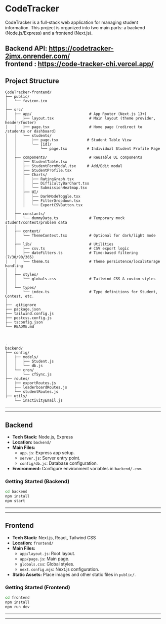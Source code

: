 # CodeTracker

CodeTracker is a full-stack web application for managing student information. This project is organized into two main parts: a backend (Node.js/Express) and a frontend (Next.js).

Backend API: <a>https://codetracker-2jmx.onrender.com/</a>
<br>
frontend : <a>https://code-tracker-chi.vercel.app/</a>
---

## Project Structure



```
CodeTracker-frontend/
├── public/
│   └── favicon.ico
│
├── src/
│   ├── app/                          # App Router (Next.js 13+)
│   │   ├── layout.tsx                # Main layout (theme provider, header/footer)
│   │   ├── page.tsx                  # Home page (redirect to /students or dashboard)
│   │   └── students/
│   │       ├── page.tsx             # Student Table View
│   │       └── [id]/
│   │           └── page.tsx         # Individual Student Profile Page
│   │
│   ├── components/                   # Reusable UI components
│   │   ├── StudentTable.tsx
│   │   ├── StudentFormModal.tsx     # Add/Edit modal
│   │   ├── StudentProfile.tsx
│   │   ├── Charts/
│   │   │   ├── RatingGraph.tsx
│   │   │   ├── DifficultyBarChart.tsx
│   │   │   └── SubmissionHeatmap.tsx
│   │   ├── UI/
│   │   │   ├── DarkModeToggle.tsx
│   │   │   ├── FilterDropdown.tsx
│   │   │   └── ExportCSVButton.tsx
│   │
│   ├── constants/
│   │   └── dummyData.ts              # Temporary mock student/contest/problem data
│   │
│   ├── context/
│   │   └── ThemeContext.tsx          # Optional for dark/light mode
│   │
│   ├── lib/                          # Utilities
│   │   ├── csv.ts                    # CSV export logic
│   │   ├── dateFilters.ts            # Time-based filtering (7/30/90/365)
│   │   └── theme.ts                  # Theme persistence/localStorage handling
│   │
│   ├── styles/
│   │   └── globals.css               # Tailwind CSS & custom styles
│   │
│   └── types/
│       └── index.ts                  # Type definitions for Student, Contest, etc.
│
├── .gitignore
├── package.json
├── tailwind.config.js
├── postcss.config.js
├── tsconfig.json
└── README.md



.
backend/
├── config/
│   ├── models/
│   │   ├── Student.js
│   │   └── db.js
│   └── cron/
│       └── cfSync.js
├── routes/
│   ├── exportRoutes.js
│   ├── leaderboardRoutes.js
│   └── studentRoutes.js
├── utils/
    └── inactivityEmail.js

```

---
---

## Backend

- **Tech Stack:** Node.js, Express
- **Location:** `backend/`
- **Main Files:**
  - `app.js`: Express app setup.
  - `server.js`: Server entry point.
  - `config/db.js`: Database configuration.
- **Environment:** Configure environment variables in `backend/.env`.

### Getting Started (Backend)

```sh
cd backend
npm install
npm start
```

---
---

## Frontend

- **Tech Stack:** Next.js, React, Tailwind CSS
- **Location:** `frontend/`
- **Main Files:**
  - `app/layout.js`: Root layout.
  - `app/page.js`: Main page.
  - `globals.css`: Global styles.
  - `next.config.mjs`: Next.js configuration.
- **Static Assets:** Place images and other static files in `public/`.

### Getting Started (Frontend)

```sh
cd frontend
npm install
npm run dev
```

---
---
